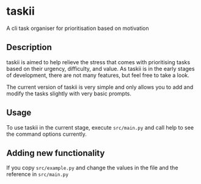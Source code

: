 # taskii
A cli task organiser for prioritisation based on motivation

## Description

taskii is aimed to help relieve the stress that comes with prioritising tasks 
based on their urgency, difficulty, and value. As taskii is in the early stages 
of development, there are not many features, but feel free to take a look.

The current version of taskii is very simple and only allows you to add and 
modify the tasks slightly with very basic prompts.

## Usage

To use taskii in the current stage, execute `src/main.py` and call help to see 
the command options currently.

## Adding new functionality

If you copy `src/example.py` and change the values in the file and the reference 
in `src/main.py`

